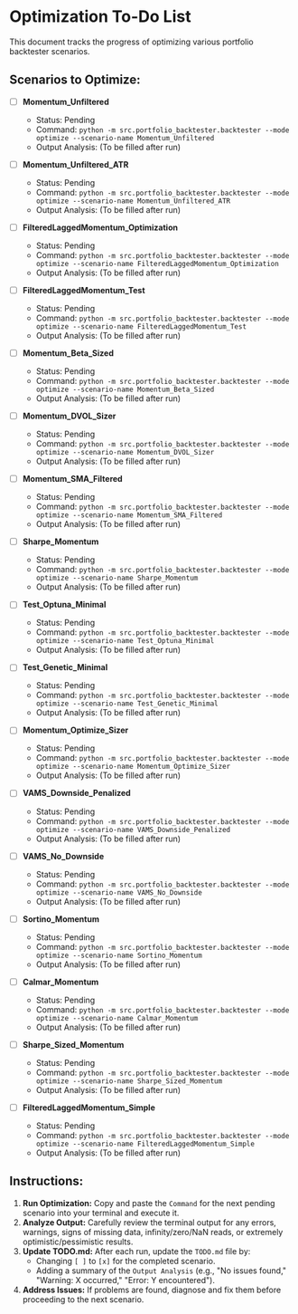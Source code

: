 # Optimization To-Do List

This document tracks the progress of optimizing various portfolio backtester scenarios.

## Scenarios to Optimize:

- [ ] **Momentum_Unfiltered**
  - Status: Pending
  - Command: `python -m src.portfolio_backtester.backtester --mode optimize --scenario-name Momentum_Unfiltered`
  - Output Analysis: (To be filled after run)

- [ ] **Momentum_Unfiltered_ATR**
  - Status: Pending
  - Command: `python -m src.portfolio_backtester.backtester --mode optimize --scenario-name Momentum_Unfiltered_ATR`
  - Output Analysis: (To be filled after run)

- [ ] **FilteredLaggedMomentum_Optimization**
  - Status: Pending
  - Command: `python -m src.portfolio_backtester.backtester --mode optimize --scenario-name FilteredLaggedMomentum_Optimization`
  - Output Analysis: (To be filled after run)

- [ ] **FilteredLaggedMomentum_Test**
  - Status: Pending
  - Command: `python -m src.portfolio_backtester.backtester --mode optimize --scenario-name FilteredLaggedMomentum_Test`
  - Output Analysis: (To be filled after run)

- [ ] **Momentum_Beta_Sized**
  - Status: Pending
  - Command: `python -m src.portfolio_backtester.backtester --mode optimize --scenario-name Momentum_Beta_Sized`
  - Output Analysis: (To be filled after run)

- [ ] **Momentum_DVOL_Sizer**
  - Status: Pending
  - Command: `python -m src.portfolio_backtester.backtester --mode optimize --scenario-name Momentum_DVOL_Sizer`
  - Output Analysis: (To be filled after run)

- [ ] **Momentum_SMA_Filtered**
  - Status: Pending
  - Command: `python -m src.portfolio_backtester.backtester --mode optimize --scenario-name Momentum_SMA_Filtered`
  - Output Analysis: (To be filled after run)

- [ ] **Sharpe_Momentum**
  - Status: Pending
  - Command: `python -m src.portfolio_backtester.backtester --mode optimize --scenario-name Sharpe_Momentum`
  - Output Analysis: (To be filled after run)

- [ ] **Test_Optuna_Minimal**
  - Status: Pending
  - Command: `python -m src.portfolio_backtester.backtester --mode optimize --scenario-name Test_Optuna_Minimal`
  - Output Analysis: (To be filled after run)

- [ ] **Test_Genetic_Minimal**
  - Status: Pending
  - Command: `python -m src.portfolio_backtester.backtester --mode optimize --scenario-name Test_Genetic_Minimal`
  - Output Analysis: (To be filled after run)

- [ ] **Momentum_Optimize_Sizer**
  - Status: Pending
  - Command: `python -m src.portfolio_backtester.backtester --mode optimize --scenario-name Momentum_Optimize_Sizer`
  - Output Analysis: (To be filled after run)

- [ ] **VAMS_Downside_Penalized**
  - Status: Pending
  - Command: `python -m src.portfolio_backtester.backtester --mode optimize --scenario-name VAMS_Downside_Penalized`
  - Output Analysis: (To be filled after run)

- [ ] **VAMS_No_Downside**
  - Status: Pending
  - Command: `python -m src.portfolio_backtester.backtester --mode optimize --scenario-name VAMS_No_Downside`
  - Output Analysis: (To be filled after run)

- [ ] **Sortino_Momentum**
  - Status: Pending
  - Command: `python -m src.portfolio_backtester.backtester --mode optimize --scenario-name Sortino_Momentum`
  - Output Analysis: (To be filled after run)

- [ ] **Calmar_Momentum**
  - Status: Pending
  - Command: `python -m src.portfolio_backtester.backtester --mode optimize --scenario-name Calmar_Momentum`
  - Output Analysis: (To be filled after run)

- [ ] **Sharpe_Sized_Momentum**
  - Status: Pending
  - Command: `python -m src.portfolio_backtester.backtester --mode optimize --scenario-name Sharpe_Sized_Momentum`
  - Output Analysis: (To be filled after run)

- [ ] **FilteredLaggedMomentum_Simple**
  - Status: Pending
  - Command: `python -m src.portfolio_backtester.backtester --mode optimize --scenario-name FilteredLaggedMomentum_Simple`
  - Output Analysis: (To be filled after run)

## Instructions:

1.  **Run Optimization:** Copy and paste the `Command` for the next pending scenario into your terminal and execute it.
2.  **Analyze Output:** Carefully review the terminal output for any errors, warnings, signs of missing data, infinity/zero/NaN reads, or extremely optimistic/pessimistic results.
3.  **Update TODO.md:** After each run, update the `TODO.md` file by:
    *   Changing `[ ]` to `[x]` for the completed scenario.
    *   Adding a summary of the `Output Analysis` (e.g., "No issues found," "Warning: X occurred," "Error: Y encountered").
4.  **Address Issues:** If problems are found, diagnose and fix them before proceeding to the next scenario.